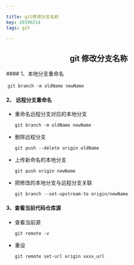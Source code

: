```yaml
---

title: git修改分支名称
key: 20190214
tags: git

---
```


<center><h2>git 修改分支名称</h2></center>
<!--more-->
#### 1、本地分支重命名

​	`git branch -m oldName newName`

#### 2、 远程分支重命名

- 重命名远程分支对应的本地分支

  `git branch -m oldName newName`

- 删除远程分支

  `git push --delete origin oldName`

- 上传新命名的本地分支

  `git push origin newName`

- 把修改的本地分支与远程分支关联

  `git branch --set-upstream-to origin/newName`

#### 3、查看当前代码仓库源

- 查看当前源

  `git remote -v`

- 重设

  `git remote set-url origin xxxx_url`




